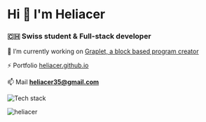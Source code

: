 <h1>Hi 👋 I'm Heliacer</h1>
<h3>🇨🇭 Swiss student & Full-stack developer</h3>

🔭 I’m currently working on [Graplet, a block based program creator](https://github.com/graplet/graplet.github.io)

⚡ Portfolio [heliacer.github.io](https://heliacer.github.io)

 📫 Mail **heliacer35@gmail.com**

![Tech stack](https://skillicons.dev/icons?i=react,vite,tailwind,nextjs,nodejs,py)

<img align="center" src="https://github-readme-stats.vercel.app/api/top-langs?username=heliacer&show_icons=true&locale=en&layout=compact&theme=dark" alt="heliacer" />
